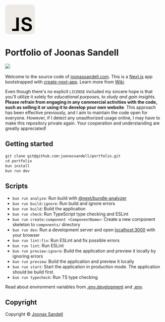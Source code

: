 <p>
  <a href="https://joonassandell.com">
    <img width="96" src="public/static/logo.svg" alt="Joonas Sandell logomark">
  </a>
</p>

# Portfolio of Joonas Sandell

<p>
  <a href="https://joonassandell.com">
    <img src="https://img.shields.io/github/deployments/joonassandell/portfolio/production?style=flat&logo=vercel&label=vercel">
  </a>
</p>

Welcome to the source code of [joonassandell.com](https://joonassandell.com). This is a [Next.js](https://nextjs.org/) app bootstrapped with [create-next-app](https://github.com/vercel/next.js/tree/canary/packages/create-next-app). Learn more from [Wiki](https://github.com/joonassandell/portfolio/wiki).

Even though there's no explicit `LICENSE` included my sincere hope is that you'll utilize it solely for _educational purposes, to study and gain insights_. **Please refrain from engaging in any commercial activities with the code, such as selling it or using it to develop your own website**. This approach has been effective previously, and I aim to maintain the code open for everyone. However, if I detect any unauthorized usage online, I may have to make this repository private again. Your cooperation and understanding are greatly appreciated!

## Getting started

```
git clone git@github.com:joonassandell/portfolio.git
cd portfolio
bun install
bun run dev
```

## Scripts

- `bun run analyze`: Run build with [@next/bundle-analyzer](https://nextjs.org/docs/app/building-your-application/optimizing/bundle-analyzer)
- `bun run build:ignore`: Run build and ignore errors
- `bun run build`: Build the application
- `bun run check`: Run TypeScript type checking and ESLint
- `bun run create:component <ComponentName>`: Create a new component skeleton to `components/` directory
- `bun run dev`: Run a development server and open [localhost:3000](https://localhost:3000) with your browser
- `bun run lint:fix`: Run ESLint and fix possible errors
- `bun run lint`: Run ESLint
- `bun run preview:ignore`: Build the application and preview it locally by ignoring errors
- `bun run preview`: Build the application and preview it locally
- `bun run start`: Start the application in production mode. The application should be build first.
- `bun run typecheck`: Run TS type checking

Read about environment variables from [.env.development](.env.development) and [.env](.env).

## Copyright

Copyright © [Joonas Sandell](https://x.com/joonassandell)
